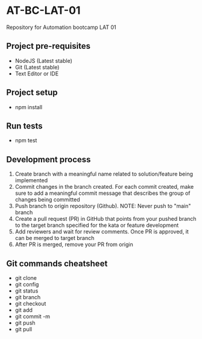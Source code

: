 # AT-BC-LAT-01
Repository for Automation bootcamp LAT 01

## Project pre-requisites
- NodeJS (Latest stable)
- Git (Latest stable)
- Text Editor or IDE

## Project setup
- npm install

## Run tests
- npm test

## Development process
1. Create branch with a meaningful name related to solution/feature being implemented
2. Commit changes in the branch created. For each commit created, make sure to add a meaningful commit message that describes the group of changes being committed
3. Push branch to origin repository (Github). NOTE: Never push to "main" branch
4. Create a pull request (PR) in GitHub that points from your pushed branch to the target branch specified for the kata or feature development
5. Add reviewers and wait for review comments. Once PR is approved, it can be merged to target branch
6. After PR is merged, remove your PR from origin

## Git commands cheatsheet
- git clone <repo url>
- git config
- git status
- git branch <branch name>
- git checkout <branch name>
- git add <file or folder>
- git commit -m <meaningful commit message>
- git push
- git pull